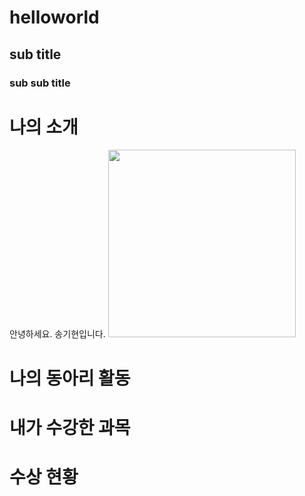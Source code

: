 # helloworld
## sub title
### sub sub title

# 나의 소개
안녕하세요. 송기현입니다.
<img src="111.jpg" width="300" height="300"/> <br>

# 나의 동아리 활동




# 내가 수강한 과목

# 수상 현황 
